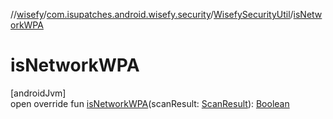 //[wisefy](../../../index.md)/[com.isupatches.android.wisefy.security](../index.md)/[WisefySecurityUtil](index.md)/[isNetworkWPA](is-network-w-p-a.md)

# isNetworkWPA

[androidJvm]\
open override fun [isNetworkWPA](is-network-w-p-a.md)(scanResult: [ScanResult](https://developer.android.com/reference/kotlin/android/net/wifi/ScanResult.html)): [Boolean](https://kotlinlang.org/api/latest/jvm/stdlib/kotlin/-boolean/index.html)
